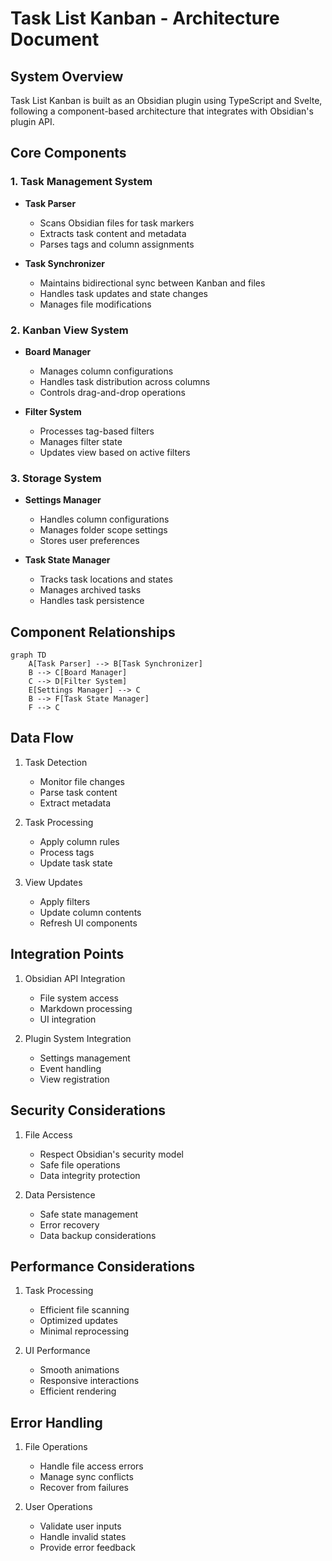 # Task List Kanban - Architecture Document

## System Overview
Task List Kanban is built as an Obsidian plugin using TypeScript and Svelte, following a component-based architecture that integrates with Obsidian's plugin API.

## Core Components

### 1. Task Management System
- **Task Parser**
  - Scans Obsidian files for task markers
  - Extracts task content and metadata
  - Parses tags and column assignments

- **Task Synchronizer**
  - Maintains bidirectional sync between Kanban and files
  - Handles task updates and state changes
  - Manages file modifications

### 2. Kanban View System
- **Board Manager**
  - Manages column configurations
  - Handles task distribution across columns
  - Controls drag-and-drop operations

- **Filter System**
  - Processes tag-based filters
  - Manages filter state
  - Updates view based on active filters

### 3. Storage System
- **Settings Manager**
  - Handles column configurations
  - Manages folder scope settings
  - Stores user preferences

- **Task State Manager**
  - Tracks task locations and states
  - Manages archived tasks
  - Handles task persistence

## Component Relationships

```mermaid
graph TD
    A[Task Parser] --> B[Task Synchronizer]
    B --> C[Board Manager]
    C --> D[Filter System]
    E[Settings Manager] --> C
    B --> F[Task State Manager]
    F --> C
```

## Data Flow
1. Task Detection
   - Monitor file changes
   - Parse task content
   - Extract metadata

2. Task Processing
   - Apply column rules
   - Process tags
   - Update task state

3. View Updates
   - Apply filters
   - Update column contents
   - Refresh UI components

## Integration Points
1. Obsidian API Integration
   - File system access
   - Markdown processing
   - UI integration

2. Plugin System Integration
   - Settings management
   - Event handling
   - View registration

## Security Considerations
1. File Access
   - Respect Obsidian's security model
   - Safe file operations
   - Data integrity protection

2. Data Persistence
   - Safe state management
   - Error recovery
   - Data backup considerations

## Performance Considerations
1. Task Processing
   - Efficient file scanning
   - Optimized updates
   - Minimal reprocessing

2. UI Performance
   - Smooth animations
   - Responsive interactions
   - Efficient rendering

## Error Handling
1. File Operations
   - Handle file access errors
   - Manage sync conflicts
   - Recover from failures

2. User Operations
   - Validate user inputs
   - Handle invalid states
   - Provide error feedback
